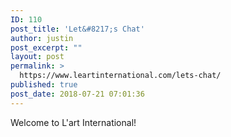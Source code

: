 ```yaml
---
ID: 110
post_title: 'Let&#8217;s Chat'
author: justin
post_excerpt: ""
layout: post
permalink: >
  https://www.leartinternational.com/lets-chat/
published: true
post_date: 2018-07-21 07:01:36
---
```

Welcome to L'art International!